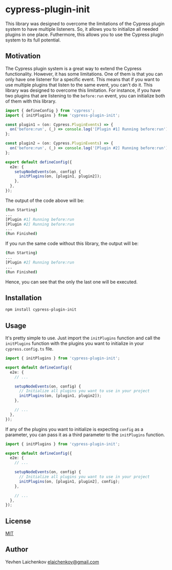 # cypress-plugin-init

This library was designed to overcome the limitations of the Cypress plugin system to have multiple listeners. So, it allows you to initialize all needed plugins in one place. Futhermore, this allows you to use the Cypress plugin system to its full potential.

## Motivation

The Cypress plugin system is a great way to extend the Cypress functionality. However, it has some limitations. One of them is that you can only have one listener for a specific event. This means that if you want to use multiple plugins that listen to the same event, you can't do it. This library was designed to overcome this limitation. For instance, if you have two plugins that are listening to the `before:run` event, you can initialize both of them with this library.

```ts
import { defineConfig } from 'cypress';
import { initPlugins } from 'cypress-plugin-init';

const plugin1 = (on: Cypress.PluginEvents) => {
  on('before:run', (_) => console.log('[Plugin #1] Running before:run'));
};

const plugin2 = (on: Cypress.PluginEvents) => {
  on('before:run', (_) => console.log('[Plugin #2] Running before:run'));
};

export default defineConfig({
  e2e: {
    setupNodeEvents(on, config) {
      initPlugins(on, [plugin1, plugin2]);
    },
  },
});
```

The output of the code above will be:

```bash
(Run Starting)
...
[Plugin #1] Running before:run
[Plugin #2] Running before:run
...
(Run Finished)
```

If you run the same code without this library, the output will be:

```bash
(Run Starting)
...
[Plugin #2] Running before:run
...
(Run Finished)
```

Hence, you can see that the only the last one will be executed.

## Installation

```bash
npm install cypress-plugin-init
```

## Usage

It's pretty simple to use. Just import the `initPlugins` function and call the `initPlugins` function with the plugins you want to initialize in your `cypress.config.ts` file.

```ts
import { initPlugins } from 'cypress-plugin-init';

export default defineConfig({
  e2e: {
    // ...

    setupNodeEvents(on, config) {
      // Initialize all plugins you want to use in your project
      initPlugins(on, [plugin1, plugin2]);
    },

    // ...
  },
});

```

If any of the plugins you want to initialize is expecting `config` as a parameter, you can pass it as a third parameter to the `initPlugins` function.

```ts
import { initPlugins } from 'cypress-plugin-init';

export default defineConfig({
  e2e: {
    // ...

    setupNodeEvents(on, config) {
      // Initialize all plugins you want to use in your project
      initPlugins(on, [plugin1, plugin2], config);
    },

    // ...
  },
});
```

## License

[MIT](LICENSE)

## Author

Yevhen Laichenkov <elaichenkov@gmail.com>
